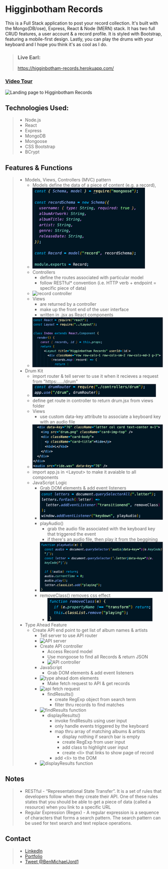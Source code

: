 # Higginbotham Records

This is a Full Stack application to post your record collection. It's built with the Mongo(DB/ose), Express, React & Node (MERN) stack. It has two full CRUD features, a user account & a record profile. It is styled with Bootstrap, featuring a mobile-first design. Lastly, you can play the drums with your keyboard and I hope you think it's as cool as I do.

> ### Live Earl:
>
> https://higginbotham-records.herokuapp.com/

### [Video Tour](https://www.youtube.com/playlist?list=PLjYC3ZkfhqCqA8ZLeQ1uTdE46RM7rrxWS)

![Landing page to Higginbotham Records](https://i.imgur.com/pv01sLr.png)

## Technologies Used:

> - Node.js
> - React
> - Express
> - MongoDB
> - Mongoose
> - CSS Bootstrap
> - BCrypt

## Features & Functions

> - Models, Views, Controllers (MVC) pattern
>   - Models define the data of a piece of content (e.g. a record),
>   - ![record model](public/images/model.png)
>   - Controllers
>     - define the routes associated with particular model
>     - follow RESTful\* convention (i.e. HTTP verb + endpoint = specific piece of data)
>   - ![record controller](https://i.imgur.com/U56M5A5.png)
>   - Views
>     - are returned by a controller
>     - make up the front end of the user interface
>     - written in .jsx as React components
>   - ![record views](public/images/views.png)
> - Drum Kit
>   - import router & tell server to use it when it recieves a request from "https:...../drum"
>   - ![drum router in server.js](public/images/drum-server.png)
>   - define get route in controller to return drum.jsx from views folder
>   - Views
>     - use custom data-key attribute to associate a keyboard key with an audio file
>   - ![drum views](public/images/drum-views.png)
>   - import app.js in \<Layout> to make it avaiable to all components
>   - JavaScript Logic
>     - Grab DOM elements & add event listeners
>     - ![drum dom elements & event listeners](public/images/drum-dom.png)
>     - playAudio()
>       - grab the audio file associated with the keyboard key that triggered the event
>       - if there's an audio file, then play it from the beggining
>     - ![play audio function](public/images/play-audio.png)
>     - removeClass() removes css effect
>       - ![remove class function](public/images/remove-class.png)
> - Type Ahead Feature
>   - Create API end point to get list of album names & artists
>     - Tell server to use API router
>     - ![API server](https://i.imgur.com/p73CVzn.png)
>     - Create API controller
>       - Access Record model
>       - Use mongoose to find all Records & return JSON
>       - ![API controller](https://i.imgur.com/RBsNvwg.png)
>     - JavaScript
>       - Grab DOM elements & add event listeners
>     - ![type ahead dom elements](https://i.imgur.com/4NzwMdb.png)
>       - Make fetch request to API & get records
>     - ![api fetch request](https://i.imgur.com/KfoGSTS.png)
>       - findResults()
>         - create RegExp object from search term
>         - filter thru records to find matches
>     - ![findResults function](https://i.imgur.com/BxQtALj.png)
>       - displayResults()
>         - invoke findResults using user input
>         - only handle events triggered by the keyboard
>         - map thru array of matching albums & artists
>           - display nothing if search bar is empty
>           - create RegExp from user input
>           - add class to highlight user input
>           - create \<li> that links to show page of record
>         - add \<li> to the DOM
>     - ![displayResults function](https://i.imgur.com/9vaUUsR.png)

## Notes

> - RESTful - “Representational State Transfer”. It is a set of rules that developers follow when they create their API. One of these rules states that you should be able to get a piece of data (called a resource) when you link to a specific URL
> - Regular Expression (Regex) - A regular expression is a sequence of characters that forms a search pattern. The search pattern can be used for text search and text replace operations.

## Contact

> - [LinkedIn](https://www.linkedin.com/in/benjamin-alt-higginbotham/)
> - [Portfolio](https://higginbotham.fun/)
> - [Tweet @BenMichaelJord1](https://twitter.com/BenMichaelJord1)

